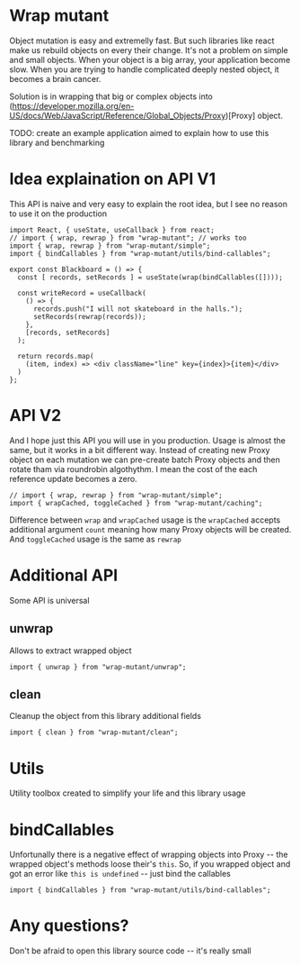 # Wrap mutant

Object mutation is easy and extremelly fast. But such libraries like react make
us rebuild objects on every their change. It's not a problem on simple and small
objects. When your object is a big array, your application become slow. When you
are trying to handle complicated deeply nested object, it becomes a brain cancer.

Solution is in wrapping that big or complex objects into
(https://developer.mozilla.org/en-US/docs/Web/JavaScript/Reference/Global_Objects/Proxy)[Proxy] object.

TODO: create an example application aimed to explain how to use this library and
benchmarking

# Idea explaination on API V1

This API is naive and very easy to explain the root idea, but I see no reason to
use it on the production

```
import React, { useState, useCallback } from react;
// import { wrap, rewrap } from "wrap-mutant"; // works too
import { wrap, rewrap } from "wrap-mutant/simple";
import { bindCallables } from "wrap-mutant/utils/bind-callables";

export const Blackboard = () => {
  const [ records, setRecords ] = useState(wrap(bindCallables([])));

  const writeRecord = useCallback(
    () => {
      records.push("I will not skateboard in the halls.");
      setRecords(rewrap(records));
    },
    [records, setRecords]
  );

  return records.map(
    (item, index) => <div className="line" key={index}>{item}</div>
  )
};
```

# API V2

And I hope just this API you will use in you production. Usage is almost the
same, but it works in a bit different way. Instead of creating new Proxy object
on each mutation we can pre-create batch Proxy objects and then rotate tham via
roundrobin algothythm. I mean the cost of the each reference update becomes a
zero.

```
// import { wrap, rewrap } from "wrap-mutant/simple";
import { wrapCached, toggleCached } from "wrap-mutant/caching";
```

Difference between `wrap` and `wrapCached` usage is the `wrapCached` accepts
additional argument `count` meaning how many Proxy objects will be created.
And `toggleCached` usage is the same as `rewrap`

# Additional API

Some API is universal

## unwrap

Allows to extract wrapped object

```
import { unwrap } from "wrap-mutant/unwrap";
```

## clean

Cleanup the object from this library additional fields

```
import { clean } from "wrap-mutant/clean";
```

# Utils

Utility toolbox created to simplify your life and this library usage

# bindCallables

Unfortunally there is a negative effect of wrapping objects into Proxy -- the
wrapped object's methods loose their's `this`. So, if you wrapped object and got
an error like `this is undefined` -- just bind the callables

```
import { bindCallables } from "wrap-mutant/utils/bind-callables";
```

# Any questions?

Don't be afraid to open this library source code -- it's really small
